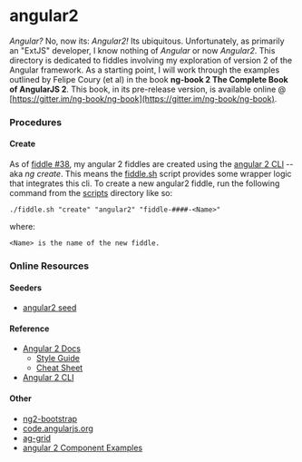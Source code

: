 angular2
======

_Angular?_ No, now its: _Angular2!_  Its ubiquitous. Unfortunately, as primarily an "ExtJS" developer, I know nothing of
 _Angular_ or now _Angular2_.  This directory is dedicated to fiddles involving my exploration of version 2 of the 
Angular framework. As a starting point, I will work through the examples outlined by Felipe Coury (et al) in the book 
**ng-book 2 The Complete Book of AngularJS 2**. This book, in its pre-release version, is available online 
@ [https://gitter.im/ng-book/ng-book](https://gitter.im/ng-book/ng-book).


### Procedures
  
#### Create  

As of [fiddle #38](fiddles/angular2/fiddle-0035-ModalForm), my angular 2 fiddles are created using 
the [angular 2 CLI](https://cli.angular.io/) -- aka _ng create_.  This means the [fiddle.sh](../../scripts/fiddle.sh) 
script provides some wrapper logic that integrates this cli.  To create a new angular2 fiddle, run the following command
from the [scripts](../../scripts) directory like so:

    ./fiddle.sh "create" "angular2" "fiddle-####-<Name>"

where:

    <Name> is the name of the new fiddle. 


### Online Resources

#### Seeders

* [angular2 seed](https://github.com/mgechev/angular2-seed)

#### Reference

*   [Angular 2 Docs](https://angular.io/docs/ts/latest/)
    *   [Style Guide](https://angular.io/docs/ts/latest/guide/style-guide.html)
    *   [Cheat Sheet](https://angular.io/docs/ts/latest/guide/cheatsheet.html)
*   [Angular 2 CLI](https://github.com/angular/angular-cli)

#### Other

*   [ng2-bootstrap](http://valor-software.com/ng2-bootstrap/)
*   [code.angularjs.org](https://code.angularjs.org/)
*   [ag-grid](https://www.ag-grid.com/)
*   [angular 2 Component Examples](https://gist.github.com/johnlindquist/b043ce1b7334f7efaf25c1b471a7cb54)